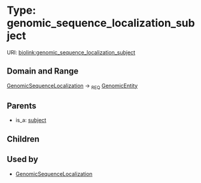 
# Type: genomic_sequence_localization_subject




URI: [biolink:genomic_sequence_localization_subject](https://w3id.org/biolink/vocab/genomic_sequence_localization_subject)


## Domain and Range

[GenomicSequenceLocalization](GenomicSequenceLocalization.md) ->  <sub>REQ</sub> [GenomicEntity](GenomicEntity.md)

## Parents

 *  is_a: [subject](subject.md)

## Children


## Used by

 * [GenomicSequenceLocalization](GenomicSequenceLocalization.md)

